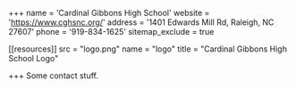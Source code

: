 +++
name = 'Cardinal Gibbons High School'
website = 'https://www.cghsnc.org/'
address = '1401 Edwards Mill Rd, Raleigh, NC 27607'
phone = '919-834-1625'
sitemap_exclude = true

[[resources]]
  src = "logo.png"
  name = "logo"
  title = "Cardinal Gibbons High School Logo"

+++
Some contact stuff.
